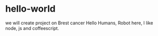 # hello-world
we will create project on Brest cancer
Hello Humans,
Robot here, I like node, js and coffeescript.
